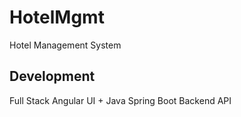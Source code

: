 # HotelMgmt

Hotel Management System

## Development

Full Stack Angular UI + Java Spring Boot Backend API


